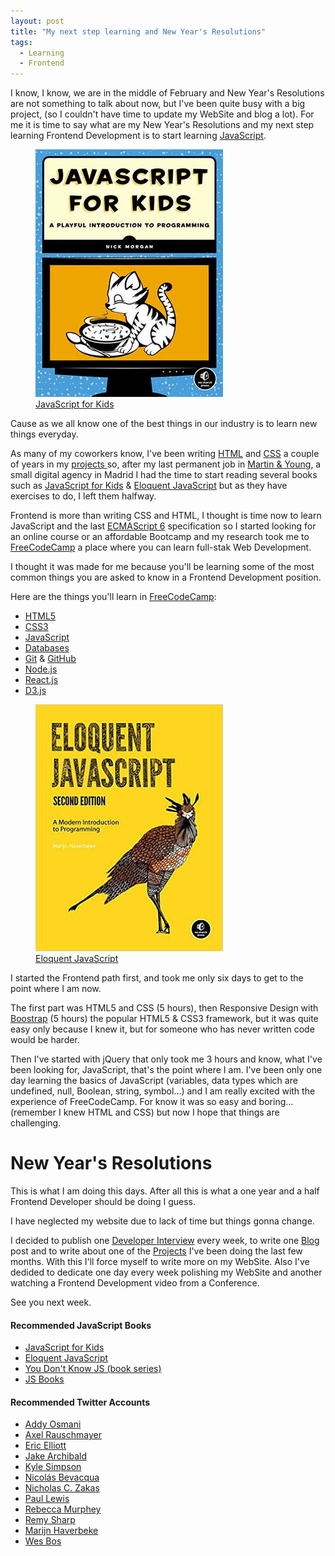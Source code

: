 ```yaml
---
layout: post
title: "My next step learning and New Year's Resolutions"
tags:
  - Learning
  - Frontend
---
```


I know, I know, we are in the middle of February and New Year's Resolutions are not something to talk about now, but I've been quite busy with a big project, (so I couldn't have time to update my WebSite and blog a lot). For me it is time to say what are my New Year's Resolutions and my next step learning Frontend Development is to start learning <a href="https://en.wikipedia.org/wiki/JavaScript" target="_blank">JavaScript</a>.

<figure class="">
    <img src="/assets/images/resource-javascript-for-kids.jpg" alt="JavaScript for Kids (book)">
    <figcaption>
        <a href="#JSBookOne">JavaScript for Kids</a>
    </figcaption>
</figure>

Cause as we all know one of the best things in our industry is to learn new things everyday.

As many of my coworkers know, I've been writing <a href="https://en.wikipedia.org/wiki/HTML" target="_blank">HTML</a> and <a href="https://en.wikipedia.org/wiki/Cascading_Style_Sheets" target="_blank">CSS</a> a couple of years in my [projects ](/projects) so, after my last permanent job in <a href="http://www.martin-young.com" target="_blank">Martin & Young</a>, a small digital agency in Madrid I had the time to start reading several books such as <a href="#JSBookOne">JavaScript for Kids</a> & <a href="#JSBookTwo">Eloquent JavaScript</a> but as they have exercises to do, I left them halfway.

Frontend is more than writing CSS and HTML, I thought is time now to learn JavaScript and the last <a href="http://www.ecma-international.org/" target="_blank">ECMAScript 6</a> specification so I started looking for an online course or an affordable Bootcamp and my research took me to <a href="http://www.freecodecamp.com/" target="_blank">FreeCodeCamp</a> a place where you can learn full-stak Web Development.

I thought it was made for me because you'll be learning some of the most common things you are asked to know in a Frontend Development position.

Here are the things you'll learn in <a href="http://www.freecodecamp.com/" target="_blank">FreeCodeCamp</a>:

<ul>
  <li><a href="https://en.wikipedia.org/wiki/HTML" target="_blank">HTML5</a></li>
  <li><a href="https://en.wikipedia.org/wiki/Cascading_Style_Sheets" target="_blank">CSS3</a></li>
  <li><a href="https://en.wikipedia.org/wiki/JavaScript" target="_blank">JavaScript</a></li>
  <li><a href="https://en.wikipedia.org/wiki/Database" target="_blank">Databases</a></li>
  <li><a href="https://git-scm.com/" target="_blank">Git</a> & <a href="https://github.com/" target="_blank">GitHub</a></li>
  <li><a href="https://nodejs.org" target="_blank">Node.js</a></li>
  <li><a href="https://facebook.github.io/react/" target="_blank">React.js</a></li>
  <li><a href="https://d3js.org/" target="_blank">D3.js</a></li>
</ul>

<figure class="">
  <img src="/assets/images/resource-eloquent-javascript.jpg" alt="Eloquent JavaScript (book)">
  <figcaption><a href="#JSBookTwo">Eloquent JavaScript</a></figcaption>
</figure>

I started the Frontend path first, and took me only six days to get to the point where I am now.

The first part was HTML5 and CSS (5 hours), then Responsive Design with <a href="http://getbootstrap.com/" target="_blank">Boostrap</a> (5 hours) the popular HTML5 & CSS3 framework, but it was quite easy only because I knew it, but for someone who has never written code would be harder.

Then I've started with jQuery that only took me 3 hours and know, what I've been looking for, JavaScript, that's the point where I am. I've been only one day learning the basics of JavaScript (variables, data types which are undefined, null, Boolean, string, symbol...) and I am really excited with the experience of FreeCodeCamp. For know it was so easy and boring... (remember I knew HTML and CSS) but now I hope that things are challenging.

# New Year's Resolutions

This is what I am doing this days. After all this is what a one year and a half Frontend Developer should be doing I guess.

I have neglected my website due to lack of time but things gonna change.

I decided to publish one [Developer Interview](/interviews) every week, to write one [Blog](/blog) post and to write about one of the [Projects](/projects) I've been doing the last few months. With this I'll force myself to write more on my WebSite. Also I've dedided to dedicate one day every week polishing my WebSite and another watching a Frontend Development video from a Conference.

See you next week.

<div>
    <h4>Recommended JavaScript Books</h4>
    <ul>
        <li><a id="JSBookOne" href="https://www.nostarch.com/javascriptforkids" target="_blank">JavaScript for Kids</a></li>
        <li><a id="JSBookTwo" href="http://eloquentjavascript.net" target="_blank">Eloquent JavaScript</a></li>
        <li><a id="JSBookThree" href="https://github.com/getify/You-Dont-Know-JS" target="_blank">You Don't Know JS (book series)</a></li>
        <li><a id="JSBookFour" href="http://jsbooks.revolunet.com/" target="_blank">JS Books</a></li>
    </ul>
    <h4 id="twitterAccounts">Recommended Twitter Accounts</h4>
    <ul>
        <li><a href="https://twitter.com/addyosmani" target="_blank">Addy Osmani</a></li>
        <li><a href="https://twitter.com/rauschma" target="_blank">Axel Rauschmayer</a></li>
        <li><a href="https://twitter.com/_ericelliott" target="_blank">Eric Elliott</a></li>
        <li><a href="https://twitter.com/jaffathecake" target="_blank">Jake Archibald</a></li>
        <li><a href="https://twitter.com/getify" target="_blank">Kyle Simpson</a></li>
        <li><a href="https://twitter.com/nzgb" target="_blank">Nicolás Bevacqua</a></li>
        <li><a href="https://twitter.com/slicknet" target="_blank">Nicholas C. Zakas</a></li>
        <li><a href="https://twitter.com/aerotwist" target="_blank">Paul Lewis</a></li>
        <li><a href="https://twitter.com/rmurphey" target="_blank">Rebecca Murphey</a></li>
        <li><a href="https://twitter.com/rem" target="_blank">Remy Sharp</a></li>
        <li><a href="https://twitter.com/marijnjh" target="_blank">Marijn Haverbeke</a></li>
        <li><a href="https://twitter.com/wesbos" target="_blank">Wes Bos</a></li>
    </ul>
</div>
